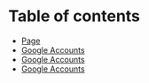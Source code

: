# Table of contents

* [Page](README.md)
* [Google Accounts](google-accounts.md)
* [Google Accounts](google-accounts-1.md)
* [Google Accounts](google-accounts-2.md)
